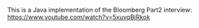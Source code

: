This is a Java implementation of the Bloomberg Part2 interview:
https://www.youtube.com/watch?v=5xuvqBjRkok
